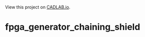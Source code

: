 View this project on [CADLAB.io](https://cadlab.io/project/2149). 

# fpga_generator_chaining_shield